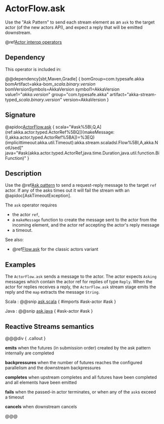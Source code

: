 # ActorFlow.ask

Use the "Ask Pattern" to send each stream element as an `ask` to the target actor (of the new actors API), and expect a reply that will be emitted downstream.

@ref[Actor interop operators](../index.md#actor-interop-operators)

## Dependency

This operator is included in:

@@dependency[sbt,Maven,Gradle] {
  bomGroup=com.typesafe.akka bomArtifact=akka-bom_$scala.binary.version$ bomVersionSymbols=AkkaVersion
  symbol1=AkkaVersion
  value1="$akka.version$"
  group="com.typesafe.akka"
  artifact="akka-stream-typed_$scala.binary.version$"
  version=AkkaVersion
}

## Signature

@apidoc[ActorFlow.ask](ActorFlow$) { scala="#ask%5BI,Q,A](ref:akka.actor.typed.ActorRef%5BQ])(makeMessage:(I,akka.actor.typed.ActorRef%5BA])=%3EQ)(implicittimeout:akka.util.Timeout):akka.stream.scaladsl.Flow%5BI,A,akka.NotUsed]" java="#ask(akka.actor.typed.ActorRef,java.time.Duration,java.util.function.BiFunction)" }

## Description

Use the @ref[Ask pattern](../../../typed/interaction-patterns.md#request-response-with-ask-from-outside-an-actor) to send a request-reply message to the target `ref` actor.
If any of the asks times out it will fail the stream with an @apidoc[AskTimeoutException].

The `ask` operator requires

* the actor `ref`,
* a `makeMessage` function to create the message sent to the actor from the incoming element, and the actor ref accepting the actor's reply message 
* a timeout.

See also:

* @ref[Flow.ask](../Source-or-Flow/ask.md) for the classic actors variant

## Examples

The `ActorFlow.ask` sends a message to the actor. The actor expects `Asking` messages which contain the actor ref for replies of type `Reply`. When the actor for replies receives a reply, the `ActorFlow.ask` stream stage emits the reply and the `map` extracts the message `String`.

Scala
:  @@snip [ask.scala](/akka-stream-typed/src/test/scala/docs/scaladsl/ActorFlowSpec.scala) { #imports #ask-actor #ask }

Java
:   @@snip [ask.java](/akka-stream-typed/src/test/java/docs/javadsl/ActorFlowCompileTest.java) { #ask-actor #ask }


## Reactive Streams semantics

@@@div { .callout }

**emits** when the futures (in submission order) created by the ask pattern internally are completed

**backpressures** when the number of futures reaches the configured parallelism and the downstream backpressures

**completes** when upstream completes and all futures have been completed and all elements have been emitted

**fails** when the passed-in actor terminates, or when any of the `ask`s exceed a timeout

**cancels** when downstream cancels

@@@
